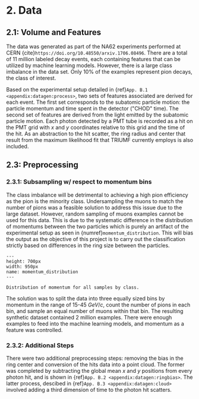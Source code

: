 # 2. Data 

## 2.1: Volume and Features

The data was generated as part of the NA62 experiments performed at CERN {cite}`https://doi.org/10.48550/arxiv.1706.08496`.  There are a total of 11 million labeled decay events, each containing features that can be utilized by machine learning models. However, there is a large class imbalance in the data set. Only 10% of the examples represent pion decays, the class of interest.

Based on the experimental setup detailed in {ref}`App. B.1 <appendix:datagen:process>`, two sets of features associated are derived for each event. The first set corresponds to the subatomic particle motion: the particle momentum and time spent in the detector ("CHOD" time). The second set of features are derived from the light emitted by the subatomic particle motion. Each photon detected by a PMT tube is recorded as a hit on the PMT grid with $x$ and $y$ coordinates relative to this grid and the time of the hit. As an abstraction to the hit scatter, the ring radius and center that result from the maximum likelihood fit that TRIUMF currently employs is also included.

## 2.3: Preprocessing

### 2.3.1: Subsampling w/ respect to momentum bins

The class imbalance will be detrimental to achieving a high pion efficiency as the pion is the minority class. Undersampling the muons to match the number of pions was a feasible solution to address this issue due to the large dataset. However, random sampling of muons examples cannot be used for this data. This is due to the systematic difference in the distribution of momentums between the two particles which is purely an artifact of the experimental setup as seen in {numref}`momentum_distribution`. This will bias the output as the objective of this project is to carry out the classification strictly based on differences in the ring size between the particles. 

```{figure} ../images/momentum_dist.svg
---
height: 700px
width: 950px
name: momentum_distribution
---

Distribution of momentum for all samples by class. 
```

The solution was to split the data into three equally sized bins by momentum in the range of 15-45 $GeV/c$, count the number of pions in each bin, and sample an equal number of muons within that bin. The resulting synthetic dataset contained 2 million examples. There were enough examples to feed into the machine learning models, and momentum as a feature was controlled.

### 2.3.2: Additional Steps

There were two additional preprocessing steps: removing the bias in the ring center and conversion of the hits data into a point cloud. The former was completed by subtracting the global mean $x$ and $y$ positions from every photon hit, and is shown in {ref}`App. B.2 <appendix:datagen:ringbias>`. The latter process, descibed in {ref}`App. B.3 <appendix:datagen:cloud>` involved adding a third dimension of time to the photon hit scatters.
